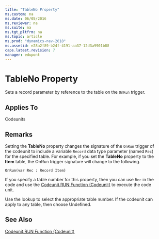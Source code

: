 ```yaml
---
title: "TableNo Property"
ms.custom: na
ms.date: 06/05/2016
ms.reviewer: na
ms.suite: na
ms.tgt_pltfrm: na
ms.topic: article
ms.prod: "dynamics-nav-2018"
ms.assetid: e28a2f89-b24f-4191-aa37-12d3a9901b88
caps.latest.revision: 7
manager: edupont
---
```

# TableNo Property

Sets a record parameter by reference to the table on the `OnRun` trigger.
  
## Applies To  
 Codeunits  
  
## Remarks  

Setting the **TableNo** property changes the signature of the `OnRun` trigger of the codeunit to include a variable `Record` data type parameter (named `Rec`) for the specified table. For example, if you set the **TableNo** property to the **Item** table, the OnRun trigger signature will change to the following.

`OnRun(var Rec : Record Item)`

 If you specify a table number for this property, then you can use `Rec` in the code and use the [Codeunit.RUN Function \(Codeunit\)](Codeunit.RUN-Function--Codeunit-.md) to execute the code unit.  
 
Use the lookup to select the appropriate table number. If the codeunit can apply to any table, then choose Undefined.  
  

  
## See Also  
 [Codeunit.RUN Function \(Codeunit\)](Codeunit.RUN-Function--Codeunit-.md)